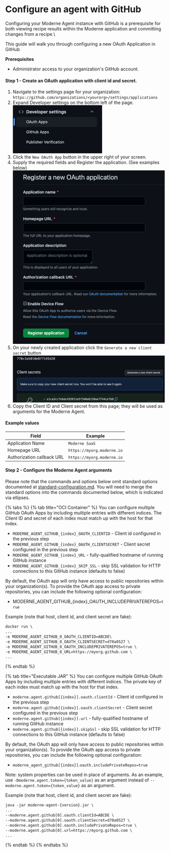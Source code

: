 # Configure an agent with GitHub

Configuring your Moderne Agent instance with GitHub is a prerequisite for both viewing recipe results within the Moderne application and committing changes from a recipe.\


This guide will walk you through configuring a new OAuth Application in GitHub

**Prerequisites**

* Administrator access to your organization's GitHub account.

#### Step 1 - Create an OAuth application with client id and secret.

1. Navigate to the settings page for your organization: `https://github.com/organizations/<yourorg>/settings/applications`
2. Expand Developer settings on the bottom left of the page.![](<../../.gitbook/assets/Screen Shot 2022-05-19 at 12.56.51 PM.png>)
3. Click the `New OAuth App` button in the upper right of your screen.
4. Supply the required fields and Register the application.  (See examples below)                                  ![](<../../.gitbook/assets/Screen Shot 2022-05-19 at 1.01.11 PM.png>)
5. On your newly created application click the `Generate a new client secret` button\
   ![](<../../.gitbook/assets/Screen Shot 2022-05-19 at 1.17.35 PM.png>)
6. Copy the Client ID and Client secret from this page; they will be used as arguments for the Moderne Agent. &#x20;

#### **Example values**

| Field                      | Example                    |
| -------------------------- | -------------------------- |
| Application Name           | `Moderne SaaS`             |
| Homepage URL               | `https://myorg.moderne.io` |
| Authorization callback URL | `https://myorg.moderne.io` |

#### Step 2 - Configure the Moderne Agent arguments

Please note that the commands and options below omit standard options documented at [standard-configuration.md](standard-configuration.md "mention"). You will need to merge the standard options into the commands documented below, which is indicated via ellipses.

{% tabs %}
{% tab title="OCI Container" %}
You can configure multiple GitHub OAuth Apps by including multiple entries with different indices. The Client ID and secret of each index must match up with the host for that index.

* `MODERNE_AGENT_GITHUB_{index}_OAUTH_CLIENTID` - Client id configured in the previous step
* `MODERNE_AGENT_GITHUB_{index}_OAUTH_CLIENTSECRET` - Client secret configured in the previous step
* `MODERNE_AGENT_GITHUB_{index}_URL` - fully-qualified hostname of running GitHub instance
* `MODERNE_AGENT_GITHUB_{index}_SKIP_SSL` - skip SSL validation for HTTP connections to this GitHub instance (defaults to false)

By default, the OAuth app will only have access to public repositories within your organization(s). To provide the OAuth app access to private repositories, you can include the following optional configuration:

* MODERNE\_AGENT\_GITHUB\_{index}\_OAUTH\_INCLUDEPRIVATEREPOS`=true`



Example (note that host, client id,  and client secret are fake):

```
docker run \
...
-e MODERNE_AGENT_GITHUB_0_OAUTH_CLIENTID=ABCDE\
-e MODERNE_AGENT_GITHUB_0_OAUTH_CLIENTSECRET=d70a0527 \
-e MODERNE_AGENT_GITHUB_0_OAUTH_INCLUDEPRIVATEREPOS=true \
-e MODERNE_AGENT_GITHUB_0_URL=https://myorg.github.com \
...
```
{% endtab %}

{% tab title="Executable JAR" %}
You can configure multiple GitHub OAuth Apps by including multiple entries with different indices. The private key of each index must match up with the host for that index.

* `moderne.agent.github[{index}].oauth.clientId` - Client id configured in the previous step
* `moderne.agent.github[{index}].oauth.clientSecret` - Client secret configured in the previous step
* `moderne.agent.github[{index}].url` - fully-qualified hostname of running GitHub instance
* `moderne.agent.github[{index}].skipSsl` - skip SSL validation for HTTP connections to this GitHub instance (defaults to false)



By default, the OAuth app will only have access to public repositories within your organization(s). To provide the OAuth app access to private repositories, you can include the following optional configuration:

* `moderne_agent_github[{index}]`.`oauth.includePrivateRepos=true`



Note: system properties can be used in place of arguments. As an example, use `-Dmoderne.agent.token={token_value}` as an argument instead of `--moderne.agent.token={token_value}` as an argument.

Example (note that host, client id,  and client secret are fake):

```
java -jar moderne-agent-{version}.jar \
...
--moderne.agent.github[0].oauth.clientId=ABCDE \
--moderne.agent.github[0].oauth.clientSecret=d70a0527 \
--moderne.agent.github[0].oauth.includePrivateRepos=true \
--moderne.agent.github[0].url=https://myorg.github.com \
...
```
{% endtab %}
{% endtabs %}

